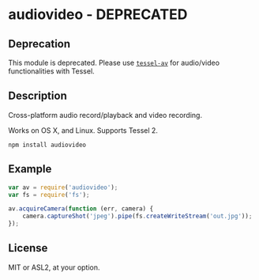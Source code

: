 # audiovideo - DEPRECATED

## Deprecation
This module is deprecated. Please use [`tessel-av`](www.github.com/tessel/tessel-av) for audio/video functionalities with Tessel.

## Description

Cross-platform audio record/playback and video recording.

Works on OS X, and Linux. Supports Tessel 2.

```
npm install audiovideo
```

## Example

```js
var av = require('audiovideo');
var fs = require('fs');

av.acquireCamera(function (err, camera) {
	camera.captureShot('jpeg').pipe(fs.createWriteStream('out.jpg'));
});
```

## License

MIT or ASL2, at your option.
